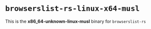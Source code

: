 # `browserslist-rs-linux-x64-musl`

This is the **x86_64-unknown-linux-musl** binary for `browserslist-rs`
